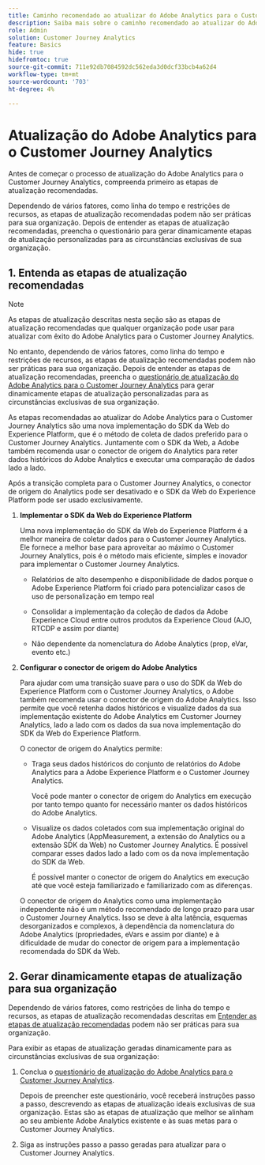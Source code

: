 ```yaml
---
title: Caminho recomendado ao atualizar do Adobe Analytics para o Customer Journey Analytics
description: Saiba mais sobre o caminho recomendado ao atualizar do Adobe Analytics para o Customer Journey Analytics
role: Admin
solution: Customer Journey Analytics
feature: Basics
hide: true
hidefromtoc: true
source-git-commit: 711e92db7084592dc562eda3d0dcf33bcb4a62d4
workflow-type: tm+mt
source-wordcount: '703'
ht-degree: 4%

---
```


# Atualização do Adobe Analytics para o Customer Journey Analytics

Antes de começar o processo de atualização do Adobe Analytics para o Customer Journey Analytics, compreenda primeiro as etapas de atualização recomendadas.

Dependendo de vários fatores, como linha do tempo e restrições de recursos, as etapas de atualização recomendadas podem não ser práticas para sua organização. Depois de entender as etapas de atualização recomendadas, preencha o questionário para gerar dinamicamente etapas de atualização personalizadas para as circunstâncias exclusivas de sua organização.

## 1. Entenda as etapas de atualização recomendadas

>[!NOTE]
>
>As etapas de atualização descritas nesta seção são as etapas de atualização recomendadas que qualquer organização pode usar para atualizar com êxito do Adobe Analytics para o Customer Journey Analytics.
>
>No entanto, dependendo de vários fatores, como linha do tempo e restrições de recursos, as etapas de atualização recomendadas podem não ser práticas para sua organização. Depois de entender as etapas de atualização recomendadas, preencha o [questionário de atualização do Adobe Analytics para o Customer Journey Analytics](https://gigazelle.github.io/cja-ttv/) para gerar dinamicamente etapas de atualização personalizadas para as circunstâncias exclusivas de sua organização.

As etapas recomendadas ao atualizar do Adobe Analytics para o Customer Journey Analytics são uma nova implementação do SDK da Web do Experience Platform, que é o método de coleta de dados preferido para o Customer Journey Analytics. Juntamente com o SDK da Web, a Adobe também recomenda usar o conector de origem do Analytics para reter dados históricos do Adobe Analytics e executar uma comparação de dados lado a lado.

Após a transição completa para o Customer Journey Analytics, o conector de origem do Analytics pode ser desativado e o SDK da Web do Experience Platform pode ser usado exclusivamente.

1. **Implementar o SDK da Web do Experience Platform**

   Uma nova implementação do SDK da Web do Experience Platform é a melhor maneira de coletar dados para o Customer Journey Analytics. Ele fornece a melhor base para aproveitar ao máximo o Customer Journey Analytics, pois é o método mais eficiente, simples e inovador para implementar o Customer Journey Analytics.

   * Relatórios de alto desempenho e disponibilidade de dados porque o Adobe Experience Platform foi criado para potencializar casos de uso de personalização em tempo real

   * Consolidar a implementação da coleção de dados da Adobe Experience Cloud entre outros produtos da Experience Cloud (AJO, RTCDP e assim por diante)

   * Não dependente da nomenclatura do Adobe Analytics (prop, eVar, evento etc.)

1. **Configurar o conector de origem do Adobe Analytics**

   Para ajudar com uma transição suave para o uso do SDK da Web do Experience Platform com o Customer Journey Analytics, o Adobe também recomenda usar o conector de origem do Adobe Analytics. Isso permite que você retenha dados históricos e visualize dados da sua implementação existente do Adobe Analytics em Customer Journey Analytics, lado a lado com os dados da sua nova implementação do SDK da Web do Experience Platform.

   O conector de origem do Analytics permite:

   * Traga seus dados históricos do conjunto de relatórios do Adobe Analytics para a Adobe Experience Platform e o Customer Journey Analytics.

     Você pode manter o conector de origem do Analytics em execução por tanto tempo quanto for necessário manter os dados históricos do Adobe Analytics.

   * Visualize os dados coletados com sua implementação original do Adobe Analytics (AppMeasurement, a extensão do Analytics ou a extensão SDK da Web) no Customer Journey Analytics. É possível comparar esses dados lado a lado com os da nova implementação do SDK da Web.

     É possível manter o conector de origem do Analytics em execução até que você esteja familiarizado e familiarizado com as diferenças. <!--elaborate on what those differences are? -->

   O conector de origem do Analytics como uma implementação independente não é um método recomendado de longo prazo para usar o Customer Journey Analytics. Isso se deve à alta latência, esquemas desorganizados e complexos, à dependência da nomenclatura do Adobe Analytics (propriedades, eVars e assim por diante) e à dificuldade de mudar do conector de origem para a implementação recomendada do SDK da Web.

## 2. Gerar dinamicamente etapas de atualização para sua organização

Dependendo de vários fatores, como restrições de linha do tempo e recursos, as etapas de atualização recomendadas descritas em [Entender as etapas de atualização recomendadas](#1-understand-the-recommended-upgrade-steps) podem não ser práticas para sua organização.

Para exibir as etapas de atualização geradas dinamicamente para as circunstâncias exclusivas de sua organização:

1. Conclua o [questionário de atualização do Adobe Analytics para o Customer Journey Analytics](https://gigazelle.github.io/cja-ttv/).

   Depois de preencher este questionário, você receberá instruções passo a passo, descrevendo as etapas de atualização ideais exclusivas de sua organização. Estas são as etapas de atualização que melhor se alinham ao seu ambiente Adobe Analytics existente e às suas metas para o Customer Journey Analytics.

1. Siga as instruções passo a passo geradas para atualizar para o Customer Journey Analytics.

<!--

Customer Journey Analytics is the next generation of analytics. It allows multi-channel data collection (both online and offline data), combined with powerful report-time processing functionality (through the definition of components and derived fields in data views). 



When upgrading from Adobe Analytics to Customer Journey Analytics, no single set of upgrade steps exist that are optimal for every organization.

Adobe recommends using the dynamically generated upgrade steps that are unique to your organization. These upgrade steps are generated after you complete an upgrade questionnaire, which helps you understand the best way for your organization to upgrade to Customer Journey Analytics. 

Generic upgrade steps are also available.

1. **Implement the Experience Platform Web SDK**

   A new implementation of the Experience Platform Web SDK provides the best foundation to get the most out of Customer Journey Analytics. 
   
   It is the most performant, straightforward, and future-proof method for implementing Customer Journey Analytics:

   * Highly performant reporting and data availability because Adobe Experience Platform is built to power real-time personalization use cases

   * Consolidate implementation for Adobe Experience Cloud data collection between other Experience Cloud products (AJO, RTCDP, and so forth)

   * Not reliant on Adobe Analytics nomenclature (prop, eVar, event, and so forth)

1. **Set up the Adobe Analytics source connector**

   The Analytics source connector is a recommended part of the piece when upgrading to Customer Journey Analytics. 

   The Analytics source connector allows you to:

   * Bring your historical Adobe Analytics report suite data into Adobe Experience Platform and Customer Journey Analytics. 
   
     You can keep the Analytics source connector running for as long as you need to retain the historical Adobe Analytics data. 
   
   * View the data collected with your original Adobe Analytics implementation (either AppMeasurement, the Analytics Extension, or the Web SDK Extension) within Customer Journey Analytics. You can compare this data side-by-side with that of your new Web SDK implementation. 
   
     You can keep the Analytics source connector running until you are familiar and comfortable with the differences. <!--elaborate on what those differences are? -->

<!--

   When you no longer need the Analytics source connector because you have enough historical data from your new implementation and you are familiar with the reporting differences in Customer Journey Analytics, you should turn off the Analytics source connector. With the Experience Platform Web SDK implementation, the Analytics source connector is not needed.  
   
   The Analytics source connector as a stand-alone implementation is not a recommended long-term method for using Customer Journey Analytics. This is because of high latency, cluttered and complex schemas, reliance on Adobe Analytics nomenclature (prop, eVar, and so forth), and difficulty in eventually moving from the source connector to the recommended Web SDK implementation. 
   
-->









